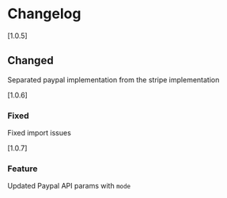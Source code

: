# Changelog

[1.0.5]

## Changed

Separated paypal implementation from the stripe implementation

[1.0.6]

### Fixed

Fixed import issues

[1.0.7]

### Feature

Updated Paypal API params with `mode`
